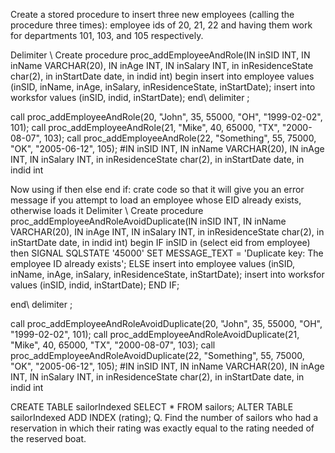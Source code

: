 Create a stored procedure to insert three new employees (calling the procedure three times): 
employee ids of 20, 21, 22 and having them work for departments 101, 103, 
and 105 respectively.


Delimiter \\
Create procedure proc_addEmployeeAndRole(IN inSID INT, IN inName VARCHAR(20), IN inAge INT, IN inSalary INT, in inResidenceState char(2), in inStartDate date, in indid int)
begin
  insert into employee values (inSID, inName, inAge, inSalary, inResidenceState, inStartDate);
  insert into worksfor values (inSID, indid, inStartDate); 
end\\
delimiter ;


call proc_addEmployeeAndRole(20, "John", 35, 55000, "OH", "1999-02-02", 101);
call proc_addEmployeeAndRole(21, "Mike", 40, 65000, "TX", "2000-08-07", 103);
call proc_addEmployeeAndRole(22, "Something", 55, 75000, "OK", "2005-06-12", 105);
#IN inSID INT, IN inName VARCHAR(20), IN inAge INT, IN inSalary INT, in inResidenceState char(2), in inStartDate date, in indid int



Now using if then else end if:  crate code so that it will give you an error message if you attempt to load an employee whose EID already exists, otherwise loads it
Delimiter \\
Create procedure proc_addEmployeeAndRoleAvoidDuplicate(IN inSID INT, IN inName VARCHAR(20), IN inAge INT, IN inSalary INT, in inResidenceState char(2), in inStartDate date, in indid int)
begin
IF inSID in (select eid from employee)
then
	SIGNAL SQLSTATE '45000'
      SET MESSAGE_TEXT = 'Duplicate key: The employee ID already exists';
ELSE
   insert into employee values (inSID, inName, inAge, inSalary, inResidenceState, inStartDate);
   insert into worksfor values (inSID, indid, inStartDate); 
END IF;

end\\
delimiter ;



call proc_addEmployeeAndRoleAvoidDuplicate(20, "John", 35, 55000, "OH", "1999-02-02", 101);
call proc_addEmployeeAndRoleAvoidDuplicate(21, "Mike", 40, 65000, "TX", "2000-08-07", 103);
call proc_addEmployeeAndRoleAvoidDuplicate(22, "Something", 55, 75000, "OK", "2005-06-12", 105);
#IN inSID INT, IN inName VARCHAR(20), IN inAge INT, IN inSalary INT, in inResidenceState char(2), in inStartDate date, in indid int


CREATE TABLE sailorIndexed SELECT * FROM sailors;
ALTER TABLE sailorIndexed ADD INDEX (rating);
Q. Find the number of sailors who had a reservation in which their rating was exactly equal to the rating needed of the reserved boat.
